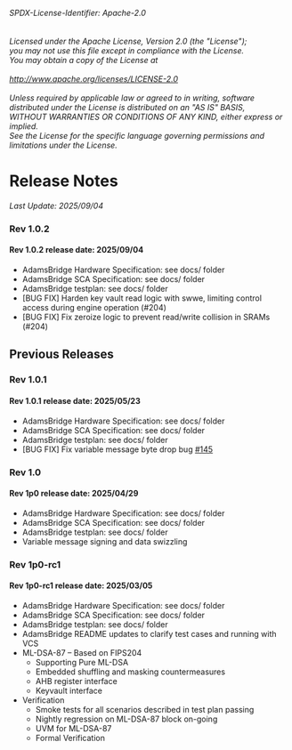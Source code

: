 _*SPDX-License-Identifier: Apache-2.0<BR>
<BR>
<BR>
Licensed under the Apache License, Version 2.0 (the "License");<BR>
you may not use this file except in compliance with the License.<BR>
You may obtain a copy of the License at<BR>
<BR>
http://www.apache.org/licenses/LICENSE-2.0 <BR>
<BR>
Unless required by applicable law or agreed to in writing, software<BR>
distributed under the License is distributed on an "AS IS" BASIS,<BR>
WITHOUT WARRANTIES OR CONDITIONS OF ANY KIND, either express or implied.<BR>
See the License for the specific language governing permissions and<BR>
limitations under the License.*_<BR>

# **Release Notes** #
_*Last Update: 2025/09/04*_

### Rev 1.0.2 ###

#### Rev 1.0.2 release date: 2025/09/04 ####
- AdamsBridge Hardware Specification: see docs/ folder
- AdamsBridge SCA Specification: see docs/ folder
- AdamsBridge testplan: see docs/ folder
- [BUG FIX] Harden key vault read logic with swwe, limiting control access during engine operation (#204)
- [BUG FIX] Fix zeroize logic to prevent read/write collision in SRAMs (#204)


## Previous Releases ##

### Rev 1.0.1 ###

#### Rev 1.0.1 release date: 2025/05/23 ####
- AdamsBridge Hardware Specification: see docs/ folder
- AdamsBridge SCA Specification: see docs/ folder
- AdamsBridge testplan: see docs/ folder
- [BUG FIX] Fix variable message byte drop bug [#145](https://github.com/chipsalliance/adams-bridge/issues/145)

### Rev 1.0 ###

#### Rev 1p0 release date: 2025/04/29 ####
- AdamsBridge Hardware Specification: see docs/ folder
- AdamsBridge SCA Specification: see docs/ folder
- AdamsBridge testplan: see docs/ folder
- Variable message signing and data swizzling

### Rev 1p0-rc1 ###

#### Rev 1p0-rc1 release date: 2025/03/05 ####
- AdamsBridge Hardware Specification: see docs/ folder
- AdamsBridge SCA Specification: see docs/ folder
- AdamsBridge testplan: see docs/ folder
- AdamsBridge README updates to clarify test cases and running with VCS
- ML-DSA-87 – Based on FIPS204
    - Supporting Pure ML-DSA
    - Embedded shuffling and masking countermeasures
    - AHB register interface
    - Keyvault interface
- Verification
    - Smoke tests for all scenarios described in test plan passing
    - Nightly regression on ML-DSA-87 block on-going
    - UVM for ML-DSA-87
    - Formal Verification
